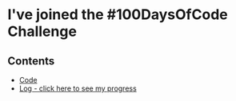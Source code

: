 # I've joined the #100DaysOfCode Challenge

## Contents

* [Code](Code)
* [Log - click here to see my progress](log.md)
